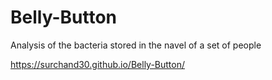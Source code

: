 # Belly-Button
Analysis of the bacteria stored in the navel of a set of people


https://surchand30.github.io/Belly-Button/
